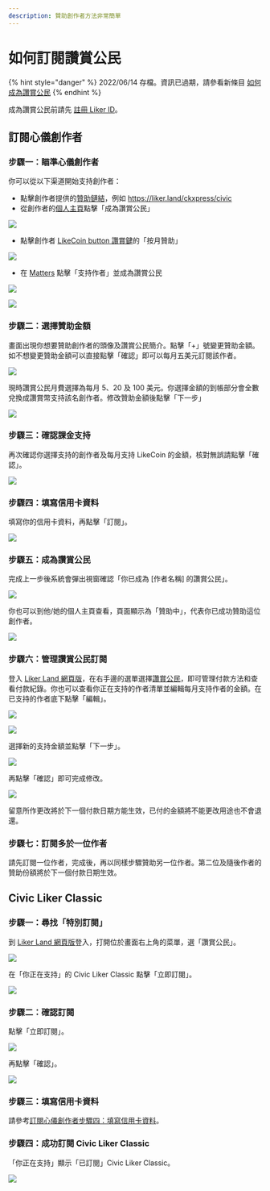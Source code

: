 ```yaml
---
description: 贊助創作者方法非常簡單
---
```


# 如何訂閱讚賞公民

{% hint style="danger" %}
2022/06/14 存檔。資訊已過期，請參看新條目 [如何成為讚賞公民](../../../user-guide/civic-liker/be-a-civic-liker.md)
{% endhint %}

成為讚賞公民前請先 [註冊 Liker ID](../../../user-guide/liker-id/)。

## 訂閱心儀創作者

### 步驟一：瞄準心儀創作者&#xD;

你可以從以下渠道開始支持創作者：

* 點擊創作者提供的[贊助鏈結](../creatortools/sponsor-link.md)，例如 [https://liker.land/ckxpress/civic ](https://liker.land/ckxpress/civic)
* 從創作者的[個人主頁](../creatortools/portfolio-page.md)點擊「成為讚賞公民」

![](../../../.gitbook/assets/register-civic-liker-1.png)

* 點擊創作者 [LikeCoin button 讚賞鍵](../../../user-guide/creator/)的「按月贊助」

![](../../../.gitbook/assets/register-civic-liker-2.png)

* 在 [Matters](https://matters.news/) 點擊「支持作者」並成為讚賞公民

![](../../../.gitbook/assets/register-civic-liker-10.png)

![](../../../.gitbook/assets/register-civic-liker-11.png)

### 步驟二：選擇贊助金額&#xD;

畫面出現你想要贊助創作者的頭像及讚賞公民簡介。點擊「+」號變更贊助金額。如不想變更贊助金額可以直接點擊「確認」即可以每月五美元訂閱該作者。

![](../../../.gitbook/assets/register-civic-liker-3.png)

現時讚賞公民月費選擇為每月 5、20 及 100 美元。你選擇金額的到帳部分會全數兌換成讚賞幣支持該名創作者。修改贊助金額後點擊「下一步」

![](../../../.gitbook/assets/register-civic-liker-4.png)

### 步驟三：確認課金支持&#xD;

再次確認你選擇支持的創作者及每月支持 LikeCoin 的金額，核對無誤請點擊「確認」。

![](../../../.gitbook/assets/register-civic-liker-5.png)

### 步驟四：填寫信用卡資料&#xD;

填寫你的信用卡資料，再點擊「訂閱」。

![](../../../.gitbook/assets/register-civic-liker-6.png)

### 步驟五：成為讚賞公民&#xD;

完成上一步後系統會彈出視窗確認「你已成為 \[作者名稱] 的讚賞公民」。

![](../../../.gitbook/assets/register-civic-liker-6point5.png)

你也可以到他/她的個人主頁查看，頁面顯示為「贊助中」，代表你已成功贊助這位創作者。

![](../../../.gitbook/assets/register-civic-liker-7.png)

### 步驟六：管理讚賞公民訂閱&#xD;

登入 [Liker Land 網頁版](https://liker.land/)，在右手邊的選單選擇[讚賞公民](https://liker.land/civic/dashboard)，即可管理付款方法和查看付款紀錄。你也可以查看你正在支持的作者清單並編輯每月支持作者的金額。在已支持的作者底下點擊「編輯」。

![](<../../../.gitbook/assets/Civic Liker Menu.png>)

![](../../../.gitbook/assets/register-civic-liker-8.png)

選擇新的支持金額並點擊「下一步」。

![](../../../.gitbook/assets/register-civic-liker-9A.png)

再點擊「確認」即可完成修改。

![](../../../.gitbook/assets/register-civic-liker-9B.png)

留意所作更改將於下一個付款日期方能生效，已付的金額將不能更改用途也不會退還。

### 步驟七：訂閱多於一位作者&#xD;

請先訂閱一位作者，完成後，再以同樣步驟贊助另一位作者。第二位及隨後作者的贊助份額將於下一個付款日期生效。

## Civic Liker Classic

### 步驟一：尋找「特別訂閱」

到 [Liker Land 網頁版](https://liker.land/)登入，打開位於畫面右上角的菜單，選「讚賞公民」。

![](<../../../.gitbook/assets/Civic Liker Menu.png>)

在「你正在支持」的 Civic Liker Classic 點擊「立即訂閱」。

![](<../../../.gitbook/assets/Subscribe Civic Liker Classic-01.png>)

### 步驟二：確認訂閱

點擊「立即訂閱」。

![](<../../../.gitbook/assets/Subscribe Civic Liker Classic-02.png>)

再點擊「確認」。

![](<../../../.gitbook/assets/Subscribe Civic Liker Classic-03.png>)

### 步驟三：填寫信用卡資料&#xD;

請參考[訂閱心儀創作者步驟四：填寫信用卡資料](be-a-civic-liker.md#bu-zhou-si-tian-xie-xin-yong-ka-zi-liao)。

### 步驟四：成功訂閱 Civic Liker Classic

「你正在支持」顯示「已訂閱」Civic Liker Classic。

![](<../../../.gitbook/assets/Subscribe Civic Liker Classic-04.png>)
